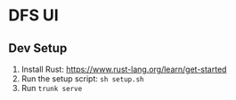 # DFS UI

## Dev Setup

1. Install Rust: https://www.rust-lang.org/learn/get-started
2. Run the setup script: `sh setup.sh`
3. Run `trunk serve`
